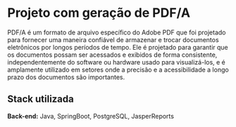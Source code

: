 
#  Projeto com geração de PDF/A

PDF/A é um formato de arquivo específico do Adobe PDF que foi projetado para fornecer uma maneira confiável de armazenar e trocar documentos eletrônicos por longos períodos de tempo. Ele é projetado para garantir que os documentos possam ser acessados e exibidos de forma consistente, independentemente do software ou hardware usado para visualizá-los, e é amplamente utilizado em setores onde a precisão e a acessibilidade a longo prazo dos documentos são importantes.

## Stack utilizada

**Back-end:** Java, SpringBoot, PostgreSQL, JasperReports

